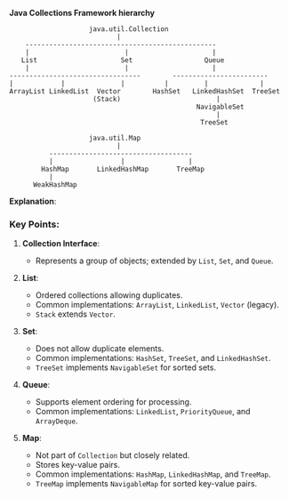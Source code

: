  **Java Collections Framework hierarchy** 

```
                    java.util.Collection
                           |
    ------------------------------------------------
    |                        |                     |
   List                     Set                  Queue
    |                        |                     |
---------------------------------        ------------------------
|            |              |          |         |             |
ArrayList LinkedList  Vector        HashSet   LinkedHashSet  TreeSet
                     (Stack)                        |
                                               NavigableSet
                                                    |
                                                TreeSet

                    java.util.Map
                           |
          ------------------------------------
          |                 |                |
        HashMap       LinkedHashMap       TreeMap
          |
      WeakHashMap
```

**Explanation**:

### Key Points:
1. **Collection Interface**:
   - Represents a group of objects; extended by `List`, `Set`, and `Queue`.
   
2. **List**:
   - Ordered collections allowing duplicates.
   - Common implementations: `ArrayList`, `LinkedList`, `Vector` (legacy).
   - `Stack` extends `Vector`.

3. **Set**:
   - Does not allow duplicate elements.
   - Common implementations: `HashSet`, `TreeSet`, and `LinkedHashSet`.
   - `TreeSet` implements `NavigableSet` for sorted sets.

4. **Queue**:
   - Supports element ordering for processing.
   - Common implementations: `LinkedList`, `PriorityQueue`, and `ArrayDeque`.

5. **Map**:
   - Not part of `Collection` but closely related.
   - Stores key-value pairs.
   - Common implementations: `HashMap`, `LinkedHashMap`, and `TreeMap`.
   - `TreeMap` implements `NavigableMap` for sorted key-value pairs.

